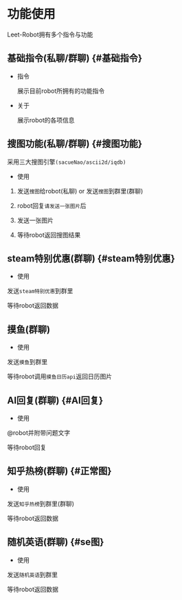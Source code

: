 # 功能使用

Leet-Robot拥有多个指令与功能

## 基础指令(私聊/群聊) {#基础指令}
- 指令

    展示目前robot所拥有的功能指令

- 关于

    展示robot的各项信息

## 搜图功能(私聊/群聊) {#搜图功能}
采用三大搜图引擎`(sacueNao/ascii2d/iqdb)`
- 使用

1. 发送`搜图`给robot(私聊) or 发送`搜图`到群里(群聊)

2. robot回复`请发送一张图片`后

3. 发送一张图片

4. 等待robot返回搜图结果

## steam特别优惠(群聊) {#steam特别优惠}

- 使用

发送`steam特别优惠`到群里

等待robot返回数据

## 摸鱼(群聊) 

- 使用

发送`摸鱼`到群里

等待robot调用`摸鱼日历api`返回日历图片


## AI回复(群聊) {#AI回复}

- 使用

@robot并附带问题文字

等待robot回复

## 知乎热榜(群聊) {#正常图}

- 使用

发送`知乎热榜`到群里(群聊)

等待robot返回数据

## 随机英语(群聊) {#se图}

- 使用

发送`随机英语`到群里

等待robot返回数据





<!-- VitePress uses Vite under the hood. This means:

- Instant server start
- Lightning fast HMR
- Optimized builds

## Markdown-Centered

So you can focus more on writing. Powered by MarkdownIt. Comes with many [built-in extensions](https://vitepress.dev/guide/markdown), and you can use Vue features in Markdown too! -->
